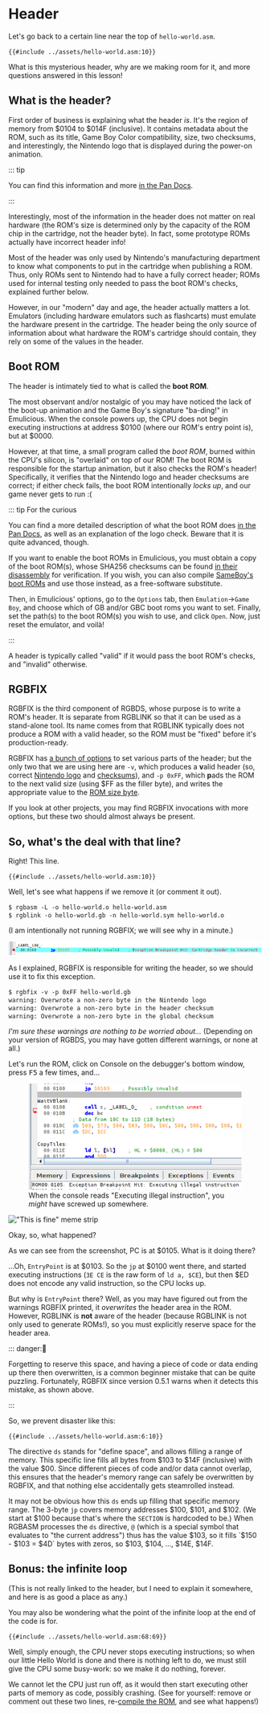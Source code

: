 # Header

Let's go back to a certain line near the top of `hello-world.asm`.

```rgbasm,linenos,start=7
{{#include ../assets/hello-world.asm:10}}
```

What is this mysterious header, why are we making room for it, and more questions answered in this lesson!

## What is the header?

First order of business is explaining what the header *is*.
It's the region of memory from $0104 to $014F (inclusive).
It contains metadata about the ROM, such as its title, Game Boy Color compatibility, size,
two checksums, and interestingly, the Nintendo logo that is displayed during the power-on animation.

::: tip

You can find this information and more [in the Pan Docs](https://gbdev.io/pandocs/The_Cartridge_Header).

:::

Interestingly, most of the information in the header does not matter on real hardware (the ROM's size is determined only by the capacity of the ROM chip in the cartridge, not the header byte).
In fact, some prototype ROMs actually have incorrect header info!

Most of the header was only used by Nintendo's manufacturing department to know what components to put in the cartridge when publishing a ROM.
Thus, only ROMs sent to Nintendo had to have a fully correct header; ROMs used for internal testing only needed to pass the boot ROM's checks, explained further below.

However, in our "modern" day and age, the header actually matters a lot.
Emulators (including hardware emulators such as flashcarts) must emulate the hardware present in the cartridge.
The header being the only source of information about what hardware the ROM's cartridge should contain, they rely on some of the values in the header.

## Boot ROM

The header is intimately tied to what is called the **boot ROM**.

The most observant and/or nostalgic of you may have noticed the lack of the boot-up animation and the Game Boy's signature "ba-ding!" in Emulicious.
When the console powers up, the CPU does not begin executing instructions at address $0100 (where our ROM's entry point is), but at $0000.

However, at that time, a small program called the *boot ROM*, burned within the CPU's silicon, is "overlaid" on top of our ROM!
The boot ROM is responsible for the startup animation, but it also checks the ROM's header!
Specifically, it verifies that the Nintendo logo and header checksums are correct; if either check fails, the boot ROM intentionally *locks up*, and our game never gets to run :(

::: tip For the curious

You can find a more detailed description of what the boot ROM does [in the Pan Docs](https://gbdev.io/pandocs/Power_Up_Sequence), as well as an explanation of the logo check.
Beware that it is quite advanced, though.

If you want to enable the boot ROMs in Emulicious, you must obtain a copy of the boot ROM(s), whose SHA256 checksums can be found [in their disassembly](https://github.com/ISSOtm/gb-bootroms/blob/master/sha256sums.txt) for verification.
If you wish, you can also compile [SameBoy's boot ROMs](https://github.com/LIJI32/SameBoy#compilation) and use those instead, as a free-software substitute.

Then, in Emulicious' options, go to the `Options` tab, then `Emulation`→`Game Boy`, and choose which of GB and/or GBC boot roms you want to set.
Finally, set the path(s) to the boot ROM(s) you wish to use, and click `Open`.
Now, just reset the emulator, and voilà!

:::

A header is typically called "valid" if it would pass the boot ROM's checks, and "invalid" otherwise.

## RGBFIX

RGBFIX is the third component of RGBDS, whose purpose is to write a ROM's header.
It is separate from RGBLINK so that it can be used as a stand-alone tool.
Its name comes from that RGBLINK typically does not produce a ROM with a valid header, so the ROM must be "fixed" before it's production-ready.

RGBFIX has [a bunch of options](https://rgbds.gbdev.io/docs/rgbfix.1) to set various parts of the header; but the only two that we are using here are `-v`, which produces a **v**alid header (so, correct [Nintendo logo](https://gbdev.io/pandocs/The_Cartridge_Header.html#0104-0133---nintendo-logo) and [checksums](https://gbdev.io/pandocs/The_Cartridge_Header.html#014d---header-checksum)), and <code>-p&nbsp;0xFF</code>, which **p**ads the ROM to the next valid size (using $FF as the filler byte), and writes the appropriate value to the [ROM size byte](https://gbdev.io/pandocs/The_Cartridge_Header.html#0148---rom-size).

If you look at other projects, you may find RGBFIX invocations with more options, but these two should almost always be present.

## So, what's the deal with that line?

Right!
This line.

```rgbasm,linenos,start=7
{{#include ../assets/hello-world.asm:10}}
```

Well, let's see what happens if we remove it (or comment it out).

```console
$ rgbasm -L -o hello-world.o hello-world.asm
$ rgblink -o hello-world.gb -n hello-world.sym hello-world.o
```

(I am intentionally not running RGBFIX; we will see why in a minute.)

!["This rom would not work on a real gameboy."](../assets/img/bad_warnings.png)

As I explained, RGBFIX is responsible for writing the header, so we should use it to fix this exception.

```console
$ rgbfix -v -p 0xFF hello-world.gb
warning: Overwrote a non-zero byte in the Nintendo logo
warning: Overwrote a non-zero byte in the header checksum
warning: Overwrote a non-zero byte in the global checksum
```

*I'm sure these warnings are nothing to be worried about...*
(Depending on your version of RGBDS, you may have gotten different warnings, or none at all.)

Let's run the ROM, click on Console on the debugger's bottom window, press <kbd><kbd>F5</kbd></kbd> a few times, and...

<figure>
  <img src="../assets/img/invalid_opcode.png" alt="Screenshot of Emulicious' debugger, PC won't advance past $0105">
  <figcaption>
    When the console reads "Executing illegal instruction", you <i>might</i> have screwed up somewhere.
  </figcaption>
</figure>

!["This is fine" meme strip](../assets/img/fine.png)

Okay, so, what happened?

As we can see from the screenshot, PC is at $0105.
What is it doing there?

...Oh, `EntryPoint` is at $0103.
So the `jp` at $0100 went there, and started executing instructions (`3E CE` is the raw form of `ld a, $CE`), but then $ED does not encode any valid instruction, so the CPU locks up.

But why is `EntryPoint` there?
Well, as you may have figured out from the warnings RGBFIX printed, it *overwrites* the header area in the ROM.
However, RGBLINK is **not** aware of the header (because RGBLINK is not only used to generate ROMs!), so you must explicitly reserve space for the header area.

::: danger:🥴

Forgetting to reserve this space, and having a piece of code or data ending up there then overwritten, is a common beginner mistake that can be quite puzzling.
Fortunately, RGBFIX since version 0.5.1 warns when it detects this mistake, as shown above.

:::

So, we prevent disaster like this:

```rgbasm,linenos,start=3
{{#include ../assets/hello-world.asm:6:10}}
```

The directive `ds` stands for "define space", and allows filling a range of memory.
This specific line fills all bytes from $103 to $14F (inclusive) with the value $00.
Since different pieces of code and/or data cannot overlap, this ensures that the header's memory range can safely be overwritten by RGBFIX, and that nothing else accidentally gets steamrolled instead.

It may not be obvious how this `ds` ends up filling that specific memory range.
The 3-byte `jp` covers memory addresses $100, $101, and $102.
(We start at $100 because that's where the `SECTION` is hardcoded to be.)
When RGBASM processes the `ds` directive, `@` (which is a special symbol that evaluates to "the current address") thus has the value $103, so it fills `$150 - $103 = $4D` bytes with zeros, so $103, $104, ..., $14E, $14F.

## Bonus: the infinite loop

(This is not really linked to the header, but I need to explain it somewhere, and here is as good a place as any.)

You may also be wondering what the point of the infinite loop at the end of the code is for.

```rgbasm
{{#include ../assets/hello-world.asm:68:69}}
```

Well, simply enough, the CPU never stops executing instructions; so when our little Hello World is done and there is nothing left to do, we must still give the CPU some busy-work: so we make it do nothing, forever.

We cannot let the CPU just run off, as it would then start executing other parts of memory as code, possibly crashing.
(See for yourself: remove or comment out these two lines, re-[compile the ROM](hello_world.md), and see what happens!)
